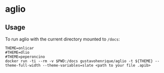 # aglio

## Usage

To run aglio with the current directory mounted to `/docs`:

```
THEME=onlicar
#THEME=dlio
#THEME=peperoncino
docker run -ti --rm -v $PWD:/docs gustavohenrique/aglio -t ${THEME} --theme-full-width --theme-variables=slate <path to your file .apib>
```
